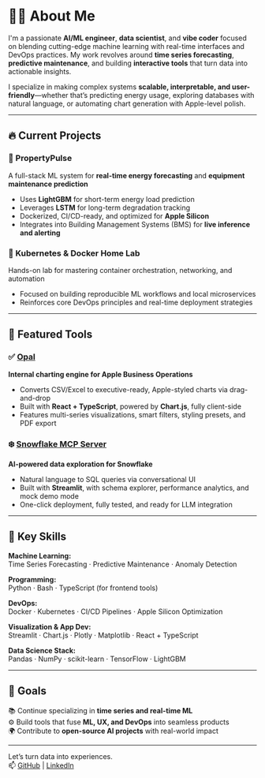 # 👋🏼 About Me

I'm a passionate **AI/ML engineer**, **data scientist**, and **vibe coder** focused on blending cutting-edge machine learning with real-time interfaces and DevOps practices. My work revolves around **time series forecasting**, **predictive maintenance**, and building **interactive tools** that turn data into actionable insights.

I specialize in making complex systems **scalable, interpretable, and user-friendly**—whether that’s predicting energy usage, exploring databases with natural language, or automating chart generation with Apple-level polish.

---

## 🔥 Current Projects

### 🔹 PropertyPulse  
A full-stack ML system for **real-time energy forecasting** and **equipment maintenance prediction**  
- Uses **LightGBM** for short-term energy load prediction  
- Leverages **LSTM** for long-term degradation tracking  
- Dockerized, CI/CD-ready, and optimized for **Apple Silicon**  
- Integrates into Building Management Systems (BMS) for **live inference and alerting**

### 🔹 Kubernetes & Docker Home Lab  
Hands-on lab for mastering container orchestration, networking, and automation  
- Focused on building reproducible ML workflows and local microservices  
- Reinforces core DevOps principles and real-time deployment strategies

---

## 💎 Featured Tools

### ✅ [Opal](https://github.com/analyzethis1/Opal)  
**Internal charting engine for Apple Business Operations**  
- Converts CSV/Excel to executive-ready, Apple-styled charts via drag-and-drop  
- Built with **React + TypeScript**, powered by **Chart.js**, fully client-side  
- Features multi-series visualizations, smart filters, styling presets, and PDF export

### ❄️ [Snowflake MCP Server](https://github.com/YOUR_USERNAME/snowflake-mcp-server)  
**AI-powered data exploration for Snowflake**  
- Natural language to SQL queries via conversational UI  
- Built with **Streamlit**, with schema explorer, performance analytics, and mock demo mode  
- One-click deployment, fully tested, and ready for LLM integration

---

## 🧰 Key Skills

**Machine Learning:**  
Time Series Forecasting · Predictive Maintenance · Anomaly Detection

**Programming:**  
Python · Bash · TypeScript (for frontend tools)

**DevOps:**  
Docker · Kubernetes · CI/CD Pipelines · Apple Silicon Optimization

**Visualization & App Dev:**  
Streamlit · Chart.js · Plotly · Matplotlib · React + TypeScript

**Data Science Stack:**  
Pandas · NumPy · scikit-learn · TensorFlow · LightGBM

---

## 🎯 Goals

📚 Continue specializing in **time series and real-time ML**  
⚙️ Build tools that fuse **ML, UX, and DevOps** into seamless products  
🌍 Contribute to **open-source AI projects** with real-world impact  

---

Let’s turn data into experiences.  
📫 [GitHub](https://github.com/analyzethis1) | [LinkedIn](https://www.linkedin.com/in/chris-karim-140a94234/)
